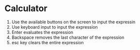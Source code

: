 # Calculator

1. Use the available buttons on the screen to input the expressin
2. Use keyboard input to input the expression
3. Enter evaluates the expression
4. Backspace removes the last character of the expression
5. esc key clears the entire expression
